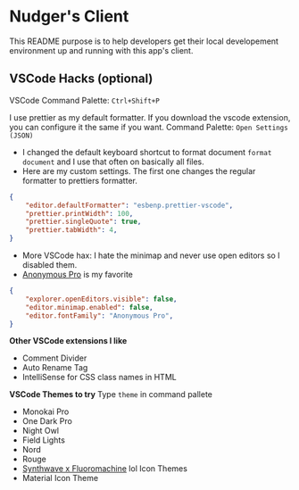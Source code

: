 # Nudger's Client

This README purpose is to help developers get their local developement environment up and running with this app's client.

VSCode Hacks (optional)
--

VSCode Command Palette: `Ctrl+Shift+P`

I use prettier as my default formatter. If you download the vscode extension, you can configure it the same if you want. Command Palette: `Open Settings (JSON)`


- I changed the default keyboard shortcut to format document `format document` and I use that often on basically all files.
- Here are my custom settings. The first one changes the regular formatter to prettiers formatter.
```JSON
{
    "editor.defaultFormatter": "esbenp.prettier-vscode",
    "prettier.printWidth": 100,
    "prettier.singleQuote": true,
    "prettier.tabWidth": 4,
}
```
- More VSCode hax: I hate the minimap and never use open editors so I disabled them.
- [Anonymous Pro](https://www.marksimonson.com/fonts/view/anonymous-pro) is my favorite
```JSON
{
    "explorer.openEditors.visible": false,
    "editor.minimap.enabled": false,
    "editor.fontFamily": "Anonymous Pro",
}
```
__Other VSCode extensions I like__
- Comment Divider
- Auto Rename Tag
- IntelliSense for CSS class names in HTML

__VSCode Themes to try__
Type `theme` in command pallete 
- Monokai Pro
- One Dark Pro
- Night Owl
- Field Lights
- Nord
- Rouge
- [Synthwave x Fluoromachine](https://marketplace.visualstudio.com/items?itemName=webrender.synthwave-x-fluoromachine) lol
Icon Themes
- Material Icon Theme
